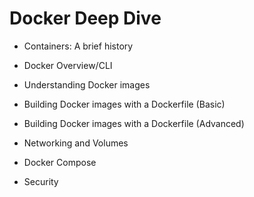 # Docker Deep Dive

- Containers: A brief history

- Docker Overview/CLI

- Understanding Docker images

- Building Docker images with a Dockerfile (Basic)

- Building Docker images with a Dockerfile (Advanced)

- Networking and Volumes

- Docker Compose

- Security

